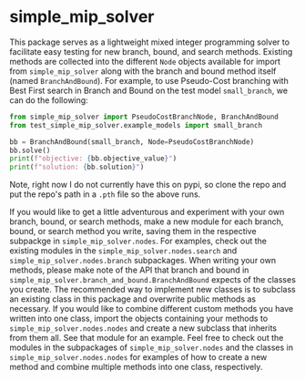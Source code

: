 # simple_mip_solver

This package serves as a lightweight mixed integer programming solver to
facilitate easy testing for new branch, bound, and search methods. Existing methods
are collected into the different `Node` objects available for import from
`simple_mip_solver` along with the branch and bound method itself
(named `BranchAndBound`). For example, to use Pseudo-Cost branching with Best First
search in Branch and Bound on the test model `small_branch`, we can do the following:

```python
from simple_mip_solver import PseudoCostBranchNode, BranchAndBound
from test_simple_mip_solver.example_models import small_branch

bb = BranchAndBound(small_branch, Node=PseudoCostBranchNode)
bb.solve()
print(f"objective: {bb.objective_value}")
print(f"solution: {bb.solution}")
```

Note, right now I do not currently have this on pypi, so clone the repo and
put the repo's path in a `.pth` file so the above runs.

If you would like to get a little adventurous and experiment with your own
branch, bound, or search methods, make a new module for each branch, bound,
or search method you write, saving them in the respective subpackge in 
`simple_mip_solver.nodes`. For examples,
check out the existing modules in the `simple_mip_solver.nodes.search` and
`simple_mip_solver.nodes.branch` subpackages. When writing your own methods,
please make note of the API that branch and bound in
`simple_mip_solver.branch_and_bound.BranchAndBound` expects of the classes you
create. The recommended way to implement new classes is to subclass an existing
class in this package and overwrite public methods as necessary. If you would like
to combine different custom methods you have written into one class, import
the objects containing your methods to `simple_mip_solver.nodes.nodes` and
create a new subclass that inherits from them all. See that module for an
example. Feel free to check out the modules in the subpackages of
`simple_mip_solver.nodes` and the classes in `simple_mip_solver.nodes.nodes` for
examples of how to create a new method and combine multiple methods into one class,
respectively.
